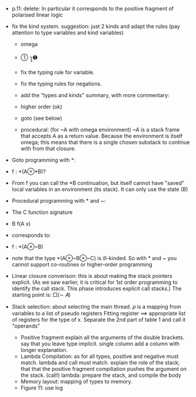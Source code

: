 * p.11: delete: In particular it corresponds to the positive fragment of polarised linear logic


* fix the kind system. suggestion: just 2 kinds and adapt the rules (pay attention to type variables and kind variables)
    * omega
    * ① ႑➊
    * fix the typing rule for variable.
    * fix the typing rules for negations.
    * add the "types and kinds" summary, with more commentary:

    * higher order (ok)
    * goto (see below)
    * procedural: (for ~A with omega environment) ~A is a stack frame that accepts A as a return value. Because the environment is itself omega; this means that there is a single chosen substack to continue with from that closure.

* Goto programming with *:
* f : *(A⊗*B)?
* From f you can call the *B continuation, but itself cannot have "saved" local variables in an 
  environment (its stack). It can only use the state (B)

* Procedural programming with * and ~:

* The C function signature
* B f(A x)

* corresponds to:
* f : *(A⊗~B)

* note that the type *(A⊗~B⊗~C) is ill-kinded. So with * and ~ you cannot support co-routines or higher-order programming

* Linear closure converison: this is about making the stack pointers explicit. (As we saw earlier, 
   it is critical for 1st order programming to identify the call stack. This phase introduces 
    explicit call stacks.) The starting point is: □(∼ 𝐴)
* Stack selection: about selecting the main thread.
  𝜌 is a mapping from variables to a list of pseudo registers
  Fitting register ==> appropriate list of registers for the type of x.
  Separate the 2nd part of table 1 and call it "operands"
  * Positive fragment
        explain all the arguments of the double brackets. say that you leave type implicit.
        single column
        add a column with longer explanation.
  * Lambda Compilation:
        as for all types, positive and negative must match. lambda and call must match.
        explain the role of the stack; that that the positive fragment compiliation pushes the argument on the stack. (call!)
        lambda: prepare the stack, and compile the body
  * Memory layout: mapping of types to memory.
  *  Figure 11: use log 